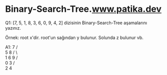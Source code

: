 # Binary-Search-Tree.www.patika.dev


Q1: [7, 5, 1, 8, 3, 6, 0, 9, 4, 2] 
dizisinin Binary-Search-Tree aşamalarını yazınız.

Örnek: root x'dir. root'un sağından y bulunur. Solunda z bulunur vb.

A1: 
          7
        /   \
       5     8
      / \     \
     1   6     9
    / \
   0   3
      / \
     2   4
     
